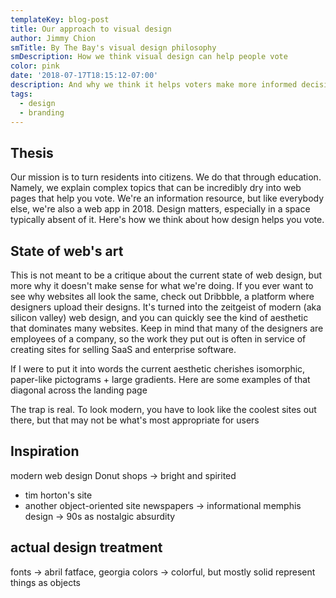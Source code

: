 ```yaml
---
templateKey: blog-post
title: Our approach to visual design
author: Jimmy Chion
smTitle: By The Bay's visual design philosophy
smDescription: How we think visual design can help people vote
color: pink
date: '2018-07-17T18:15:12-07:00'
description: And why we think it helps voters make more informed decisions
tags:
  - design
  - branding
---
```

## Thesis
Our mission is to turn residents into citizens. We do that through education. Namely, we explain complex topics that can be incredibly dry into web pages that help you vote. We're an information resource, but like everybody else, we're also a web app in 2018. Design matters, especially in a space typically absent of it. Here's how we think about how design helps you vote.

## State of web's art

This is not meant to be a critique about the current state of web design, but more why it doesn't make sense for what we're doing.
If you ever want to see why websites all look the same, check out Dribbble, a platform where designers upload their designs. It's turned into the zeitgeist of modern (aka silicon valley) web design, and you can quickly see the kind of aesthetic that dominates many websites. Keep in mind that many of the designers are employees of a company, so the work they put out is often in service of creating sites for selling SaaS and enterprise software.  

If I were to put it into words the current aesthetic cherishes isomorphic, paper-like pictograms + large gradients. Here are some examples of that diagonal across the landing page

The trap is real. To look modern, you have to look like the coolest sites out there, but that may not be what's most appropriate for users

## Inspiration
modern web design
Donut shops -> bright and spirited
 - tim horton's site
 - another object-oriented site
newspapers -> informational
memphis design -> 90s as nostalgic absurdity

## actual design treatment
fonts -> abril fatface, georgia
colors -> colorful, but mostly solid
represent things as objects
